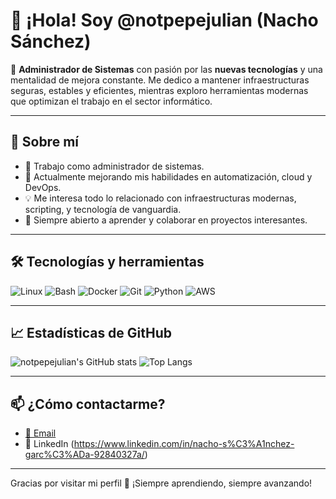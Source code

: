 # 👋 ¡Hola! Soy @notpepejulian (Nacho Sánchez)

🎯 **Administrador de Sistemas** con pasión por las **nuevas tecnologías** y una mentalidad de mejora constante. Me dedico a mantener infraestructuras seguras, estables y eficientes, mientras exploro herramientas modernas que optimizan el trabajo en el sector informático.

---

## 🚀 Sobre mí

- 🔧 Trabajo como administrador de sistemas.
- 🌱 Actualmente mejorando mis habilidades en automatización, cloud y DevOps.
- 💡 Me interesa todo lo relacionado con infraestructuras modernas, scripting, y tecnología de vanguardia.
- 💬 Siempre abierto a aprender y colaborar en proyectos interesantes.

---

## 🛠️ Tecnologías y herramientas

![Linux](https://img.shields.io/badge/Linux-333333?style=flat&logo=linux)
![Bash](https://img.shields.io/badge/Bash-121011?style=flat&logo=gnubash)
![Docker](https://img.shields.io/badge/Docker-0db7ed?style=flat&logo=docker)
![Git](https://img.shields.io/badge/Git-F05032?style=flat&logo=git)
![Python](https://img.shields.io/badge/Python-3776AB?style=flat&logo=python)
![AWS](https://img.shields.io/badge/AWS-232F3E?style=flat&logo=amazonaws)

---

## 📈 Estadísticas de GitHub

![notpepejulian's GitHub stats](https://github-readme-stats.vercel.app/api?username=notpepejulian&show_icons=true&theme=tokyonight)
![Top Langs](https://github-readme-stats.vercel.app/api/top-langs/?username=notpepejulian&layout=compact&theme=tokyonight)

---

## 📫 ¿Cómo contactarme?

- [📧 Email](mailto:nachooosnchezz@gmail.com)
- 💼 LinkedIn (https://www.linkedin.com/in/nacho-s%C3%A1nchez-garc%C3%ADa-92840327a/)

---

Gracias por visitar mi perfil 🙌 ¡Siempre aprendiendo, siempre avanzando!
